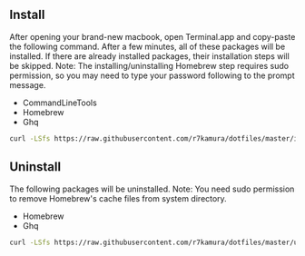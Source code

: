 ## Install
After opening your brand-new macbook, open Terminal.app and copy-paste the following command.
After a few minutes, all of these packages will be installed.
If there are already installed packages, their installation steps will be skipped.
Note: The installing/uninstalling Homebrew step requires sudo permission,
so you may need to type your password following to the prompt message.

* CommandLineTools
* Homebrew
* Ghq

```sh
curl -LSfs https://raw.githubusercontent.com/r7kamura/dotfiles/master/install.sh | bash
```

## Uninstall
The following packages will be uninstalled.
Note: You need sudo permission to remove Homebrew's cache files from system directory.

* Homebrew
* Ghq

```sh
curl -LSfs https://raw.githubusercontent.com/r7kamura/dotfiles/master/uninstall.sh | sudo bash
```
